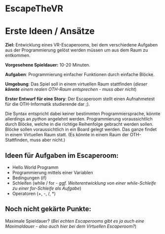 # EscapeTheVR
# Erste Ideen / Ansätze
**Ziel:** Entwicklung eines VR-Escaperooms, bei dem verschiedene Aufgaben aus der Programmierung gelöst werden müssen um aus dem Raum zu entkommen.

**Vorgesehene Spieldauer:** 10-20 Minuten.

**Aufgaben**: Programmierung einfacher Funktionen durch einfache Blöcke.

**Umgebung**: Das Spiel soll in einem virtuellen Raum stattfinden  (*dieser **könnte** einem realen OTH-Raum entsprechen - muss aber nicht*)

**Erster Entwurf für eine Story**: Der Escaperoom stellt einen Aufnahmetest für die OTH-Informatik studierende dar ;).

Die Syntax entspricht dabei keiner bestimmten Programmiersprache, könnte allerdings an *python* angelehnt werden. 
Programmierung voraussichtlich durch Blöcke, welche in die richtige Reihenfolge gebracht werden sollen.
Blöcke sollen voraussichtlich in ein Board gelegt werden.
Das ganze findet in einem Virtuellen Raum statt. (Es könnte in einem Raum der OTH-Stattfinden, muss aber nicht.)
## Ideen für Aufgaben im Escaperoom:
- Hello World Programm
- Programmierung mittels einer Variablen
- Bedingungen (if)
- Schleifen (while / for - *ggf. Weiterentwicklung von einer while-Schleife zu einer for-Schleife als Aufgabe*)
- Operatoren (+, -, /, \*)
## Noch nicht gekärte Punkte:
Maximale Spieldauer? (*Bei echten Escaperooms gibt es ja auch eine Maximaldauer - also auch hier bei dem Virtuellen Escaperoom?*)
